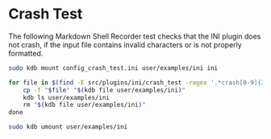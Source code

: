# Crash Test

The following Markdown Shell Recorder test checks that the INI plugin does not crash, if the input file contains invalid characters or is
not properly formatted.

```sh
sudo kdb mount config_crash_test.ini user/examples/ini ini

for file in $(find -E src/plugins/ini/crash_test -regex '.*crash[0-9]{3}.ini$'); do \
	cp -f "$file" "$(kdb file user/examples/ini)"                                     \
	kdb ls user/examples/ini                                                          \
	rm "$(kdb file user/examples/ini)"                                                \
done

sudo kdb umount user/examples/ini
```
